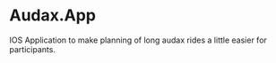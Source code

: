 Audax.App
=========

IOS Application to make planning of long audax rides a little easier for participants.